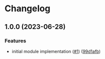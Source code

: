 # Changelog

## 1.0.0 (2023-06-28)


### Features

* initial module implementation ([#1](https://github.com/camptocamp/devops-stack-module-longhorn/issues/1)) ([99d1afb](https://github.com/camptocamp/devops-stack-module-longhorn/commit/99d1afb01f6a2800c7255541cacaac90c55a98bf))

